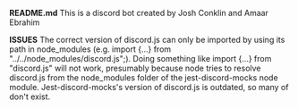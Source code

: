 **README.md**
This is a discord bot created by Josh Conklin and Amaar Ebrahim


**ISSUES**
The correct version of discord.js can only be imported by using its path in
node_modules (e.g. import {...} from "../../node_modules/discord.js";). Doing 
something like import {...} from "discord.js" will not work, presumably because
node tries to resolve discord.js from the node_modules folder of the jest-discord-mocks
node module. Jest-discord-mocks's version of discord.js is outdated, so many of
don't exist.